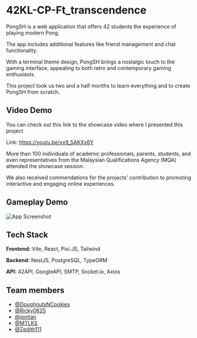 
# 42KL-CP-Ft_transcendence

PongSH is a web application that offers 42 students the experience of playing modern Pong.

The app includes additional features like friend management and chat functionality. 

With a terminal theme design, PongSH brings a nostalgic touch to the gaming interface, appealing to both retro and contemporary gaming enthusiasts.

This project took us two and a half months to learn everything and to create PongSH from scratch.


## Video Demo

You can check out this link to the showcase video where I presented this project

Link: https://youtu.be/xx9_5AKXx6Y

More than 100 individuals of academic professionals, parents, students, and even representatives from the Malaysian Qualifications Agency (MQA) attended the showcase session.

We also received commendations for the projects’ contribution to promoting interactive and engaging online experiences.


## Gameplay Demo

![App Screenshot](https://github.com/DoughnutsNCookies/42KL-CP-Ft_transcendence/blob/main/readmeAssets/PongSH-gif.gif)


## Tech Stack
**Frontend:** Vite, React, Pixi.JS, Tailwind

**Backend:** NestJS, PostgreSQL, TypeORM

**API:** 42API, GoogleAPI, SMTP, Socket.io, Axios


## Team members

- [@DoughnutsNCookies](https://www.github.com/DoughnutsNCookies)
- [@Ricky0625](https://www.github.com/Ricky0625)
- [@ijontan](https://www.github.com/ijontan)
- [@MTLKS](https://www.github.com/MTLKS)
- [@Zedith111](https://www.github.com/Zedith111)

